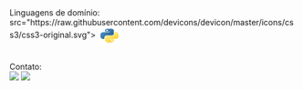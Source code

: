 
<br />
<br />
Linguagens de domínio:
src="https://raw.githubusercontent.com/devicons/devicon/master/icons/css3/css3-original.svg"> <img align="center" alt=Maju-Python" height="30" width="40" src="https://raw.githubusercontent.com/devicons/devicon/master/icons/python/python-original.svg">
<br />
<br />

Contato:
<br />
   <a href = "mariajuliasouzadecarvalho1@gmail.com"><img src="https://img.shields.io/badge/-Gmail-%23333?style=for-the-badge&logo=gmail&logoColor=white" target="_blank"></a>
  <a href="https://www.linkedin.com/in/maria-julia-carvalho-689b9227a/" target="_blank"><img src="https://img.shields.io/badge/-LinkedIn-%230077B5?style=for-the-badge&logo=linkedin&logoColor=white" target="_blank"></a> 
